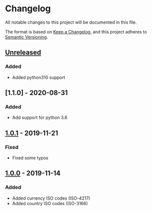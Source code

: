 # Changelog
All notable changes to this project will be documented in this file.

The format is based on [Keep a Changelog][clog], and this project adheres to [Semantic Versioning][semver].

## [Unreleased]

### Added
- Added python310 support

## [1.1.0] - 2020-08-31
### Added
- Add support for python 3.6

## [1.0.1] - 2019-11-21
### Fixed
- Fixed some typos

## [1.0.0] - 2019-11-14
### Added
- Added currency ISO codes (ISO-4217)
- Added country ISO codes (ISO-3166)


[unreleased]: https://github.com/spapanik/teritorio/compare/v1.1.0...master
[1.0.1]: https://github.com/spapanik/teritorio/compare/v1.0.1...v1.1.0
[1.0.1]: https://github.com/spapanik/teritorio/compare/v1.0.0...v1.0.1
[1.0.0]: https://github.com/spapanik/teritorio/releases/tag/v1.0.0

[clog]: https://keepachangelog.com/en/1.0.0/
[semver]: https://semver.org/spec/v2.0.0.html
